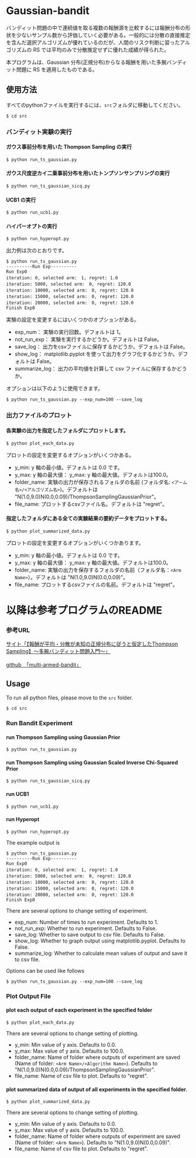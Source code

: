 # Gaussian-bandit

バンディット問題の中で連続値を取る複数の報酬源を比較するには報酬分布の形状を少ないサンプル数から評価していく必要がある。一般的には分散の直接推定を含んだ選択アルゴリズムが優れているのだが、人間のリスク判断に習ったアルゴリズムの RS では平均のみで分散推定せずに優れた成績が得られた。

本プログラムは、Gaussian 分布(正規分布)からなる報酬を用いた多腕バンディット問題に RS を適用したものである。　

## 使用方法

すべてのpythonファイルを実行するには、`src`フォルダに移動してください。

```
$ cd src
```

### バンディット実験の実行
#### ガウス事前分布を用いた Thompson Sampling の実行

```
$ python run_ts_gaussian.py
```

#### ガウス尺度逆カイ二乗事前分布を用いたトンプソンサンプリングの実行

```
$ python run_ts_gaussian_sicq.py
```

#### UCB1 の実行

```
$ python run_ucb1.py
```

#### ハイパーオプトの実行

```
$ python run_hyperopt.py
```

出力例は次のとおりです。

```
$ python run_ts_gaussian.py
----------Run Exp----------
Run Exp0
iteration: 0, selected arm:　1, regret: 1.0
iteration: 5000, selected arm:　0, regret: 120.0
iteration: 10000, selected arm:　0, regret: 120.0
iteration: 15000, selected arm:　0, regret: 120.0
iteration: 20000, selected arm:　0, regret: 120.0
Finish Exp0
```

実験の設定を変更するにはいくつかのオプションがある。

* exp_num： 実験の実行回数。デフォルトは 1。
* not_run_exp： 実験を実行するかどうか。デフォルトは False。
* save_log： 出力をcsvファイルに保存するかどうか。デフォルトは False。
* show_log： matplotlib.pyplot を使って出力をグラフ化するかどうか。デフォルトは False。
* summarize_log： 出力の平均値を計算して csv ファイルに保存するかどうか。

オプションは以下のように使用できます。

```
$ python run_ts_gaussian.py --exp_num=100 --save_log
```

### 出力ファイルのプロット
#### 各実験の出力を指定したフォルダにプロットします。

```
$ python plot_each_data.py
```

プロットの設定を変更するオプションがいくつかある。

* y_min: y 軸の最小値。デフォルトは 0.0 です。
* y_max: y 軸の最大値： y_max: y 軸の最大値。デフォルトは100.0。
* folder_name: 実験の出力が保存されるフォルダの名前 (フォルダ名: `<アーム名>/<アルゴリズム名>`)。デフォルトは "N(1.0,9.0)N(0.0,0.09)/ThompsonSamplingGaussianPrior"。
* file_name: プロットするcsvファイル名。デフォルトは "regret"。

#### 指定したフォルダにある全ての実験結果の要約データをプロットする。

```
$ python plot_summarized_data.py
```

プロットの設定を変更するオプションがいくつかあります。

* y_min: y 軸の最小値。デフォルトは 0.0 です。
* y_max: y 軸の最大値： y_max: y 軸の最大値。デフォルトは100.0。
* folder_name: 実験の出力を保存するフォルダの名前（フォルダ名：`<Arm Name>`）。デフォルトは "N(1.0,9.0)N(0.0,0.09)"。
* file_name: プロットするcsvファイルの名前。デフォルトは "regret"。






# 以降は参考プログラムのREADME

### 参考URL

[サイト「【報酬が平均・分散が未知の正規分布に従うと仮定したThompson Sampling】〜多腕バンディット問題入門〜」](https://cafeunder.github.io/rosenblock-chainers-blog/2018/03/06/introduction-bandit.html)<br><br>
[github　「multi-armed-bandit」](https://github.com/bakanaouji/multi-armed-bandit)<br>

## Usage

To run all python files, please move to the `src` folder.

```
$ cd src
```

### Run Bandit Experiment
#### run Thompson Sampling using Gaussian Prior

```
$ python run_ts_gaussian.py
```

#### run Thompson Sampling using Gaussian Scaled Inverse Chi-Squared Prior

```
$ python run_ts_gaussian_sicq.py
```

#### run UCB1

```
$ python run_ucb1.py
```

#### run Hyperopt

```
$ python run_hyperopt.py
```

The example output is

```
$ python run_ts_gaussian.py
----------Run Exp----------
Run Exp0
iteration: 0, selected arm:　1, regret: 1.0
iteration: 5000, selected arm:　0, regret: 120.0
iteration: 10000, selected arm:　0, regret: 120.0
iteration: 15000, selected arm:　0, regret: 120.0
iteration: 20000, selected arm:　0, regret: 120.0
Finish Exp0
```

There are several options to change setting of experiment.

* exp_num: Number of times to run experiment. Defaults to 1.
* not_run_exp: Whether to run experiment. Defaults to False.
* save_log: Whether to save output to csv file. Defaults to False.
* show_log: Whether to graph output using matplotlib.pyplot. Defaults to False.
* summarize_log: Whether to calculate mean values of output and save it to csv file.

Options can be used like follows

```
$ python run_ts_gaussian.py --exp_num=100 --save_log
```

### Plot Output File
#### plot each output of each experiment in the specified folder

```
$ python plot_each_data.py
```

There are several options to change setting of plotting.

* y_min: Min value of y axis. Defaults to 0.0.
* y_max: Max value of y axis. Defaults to 100.0.
* folder_name: Name of folder where outputs of experiment are saved (Name of folder: `<Arm Name>/<Algorithm Name>`). Defaults to "N(1.0,9.0)N(0.0,0.09)/ThompsonSamplingGaussianPrior".
* file_name: Name of csv file to plot. Defaults to "regret".

#### plot summarized data of output of all experiments in the specified folder.

```
$ python plot_summarized_data.py
```

There are several options to change setting of plotting.

* y_min: Min value of y axis. Defaults to 0.0.
* y_max: Max value of y axis. Defaults to 100.0.
* folder_name: Name of folder where outputs of experiment are saved (Name of folder: `<Arm Name>`). Defaults to "N(1.0,9.0)N(0.0,0.09)".
* file_name: Name of csv file to plot. Defaults to "regret".
